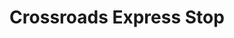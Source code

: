 ---
title: "Crossroads Express Stop"
url: /gainesville/crossroads-express-stop/
shop: Spirituosen
---